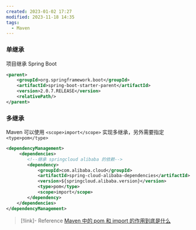 ```yaml
---
created: 2023-01-02 17:27
modified: 2023-11-18 14:35
tags:
  - Maven
---
```


### 单继承

项目继承 Spring Boot

```xml
<parent>
	<groupId>org.springframework.boot</groupId>
	<artifactId>spring-boot-starter-parent</artifactId>
	<version>2.0.7.RELEASE</version>
	<relativePath/>
</parent>
```

### 多继承

Maven 可以使用 `<scope>import</scope>` 实现多继承，另外需要指定 `<type>pom</type>`

```xml
<dependencyManagement>
	 <dependencies>
		<!--继承 springcloud alibaba 的依赖-->
		<dependency>
			<groupId>com.alibaba.cloud</groupId>
			<artifactId>spring-cloud-alibaba-dependencies</artifactId>
			<version>${springcloud.alibaba.version}</version>
			<type>pom</type>
			<scope>import</scope>
		</dependency>
	</dependencies>
</dependencyManagement>
```

> [!link]- Reference
> [Maven 中的 pom 和 import 的作用到底是什么](https://blog.csdn.net/jerry11112/article/details/120186754)
